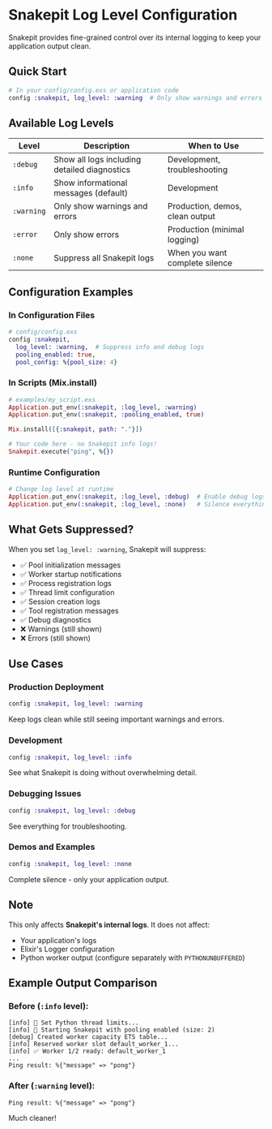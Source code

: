 # Snakepit Log Level Configuration

Snakepit provides fine-grained control over its internal logging to keep your application output clean.

## Quick Start

```elixir
# In your config/config.exs or application code
config :snakepit, log_level: :warning  # Only show warnings and errors
```

## Available Log Levels

| Level | Description | When to Use |
|-------|-------------|-------------|
| `:debug` | Show all logs including detailed diagnostics | Development, troubleshooting |
| `:info` | Show informational messages (default) | Development |
| `:warning` | Only show warnings and errors | Production, demos, clean output |
| `:error` | Only show errors | Production (minimal logging) |
| `:none` | Suppress all Snakepit logs | When you want complete silence |

## Configuration Examples

### In Configuration Files

```elixir
# config/config.exs
config :snakepit,
  log_level: :warning,  # Suppress info and debug logs
  pooling_enabled: true,
  pool_config: %{pool_size: 4}
```

### In Scripts (Mix.install)

```elixir
# examples/my_script.exs
Application.put_env(:snakepit, :log_level, :warning)
Application.put_env(:snakepit, :pooling_enabled, true)

Mix.install([{:snakepit, path: "."}])

# Your code here - no Snakepit info logs!
Snakepit.execute("ping", %{})
```

### Runtime Configuration

```elixir
# Change log level at runtime
Application.put_env(:snakepit, :log_level, :debug)  # Enable debug logs
Application.put_env(:snakepit, :log_level, :none)   # Silence everything
```

## What Gets Suppressed?

When you set `log_level: :warning`, Snakepit will suppress:

- ✅ Pool initialization messages
- ✅ Worker startup notifications
- ✅ Process registration logs
- ✅ Thread limit configuration
- ✅ Session creation logs
- ✅ Tool registration messages
- ✅ Debug diagnostics
- ❌ Warnings (still shown)
- ❌ Errors (still shown)

## Use Cases

### Production Deployment
```elixir
config :snakepit, log_level: :warning
```
Keep logs clean while still seeing important warnings and errors.

### Development
```elixir
config :snakepit, log_level: :info
```
See what Snakepit is doing without overwhelming detail.

### Debugging Issues
```elixir
config :snakepit, log_level: :debug
```
See everything for troubleshooting.

### Demos and Examples
```elixir
config :snakepit, log_level: :none
```
Complete silence - only your application output.

## Note

This only affects **Snakepit's internal logs**. It does not affect:
- Your application's logs
- Elixir's Logger configuration
- Python worker output (configure separately with `PYTHONUNBUFFERED`)

## Example Output Comparison

### Before (`:info` level):
```
[info] 🧵 Set Python thread limits...
[info] 🚀 Starting Snakepit with pooling enabled (size: 2)
[debug] Created worker capacity ETS table...
[info] Reserved worker slot default_worker_1...
[info] ✅ Worker 1/2 ready: default_worker_1
...
Ping result: %{"message" => "pong"}
```

### After (`:warning` level):
```
Ping result: %{"message" => "pong"}
```

Much cleaner!
